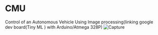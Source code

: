 # CMU
Control of an Autonomous  Vehicle Using Image processing(linking google dev board(Tiny ML ) with Arduino/Atmega 328P)
![Capture](https://user-images.githubusercontent.com/62056954/212380240-9ee68f95-4548-443e-8b82-2f12fee8704e.PNG)
